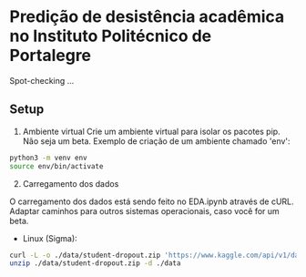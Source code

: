 # Predição de desistência acadêmica no Instituto Politécnico de Portalegre

Spot-checking ...

## Setup

1. Ambiente virtual
Crie um ambiente virtual para isolar os pacotes pip. Não seja um beta. Exemplo de criação de um ambiente chamado 'env':

```bash
python3 -m venv env
source env/bin/activate
```

2. Carregamento dos dados

O carregamento dos dados está sendo feito no EDA.ipynb através de cURL. Adaptar caminhos para outros sistemas operacionais, caso você for um beta.

- Linux (Sigma):
```bash
curl -L -o ./data/student-dropout.zip 'https://www.kaggle.com/api/v1/datasets/download/thedevastator/higher-education-predictors-of-student-retention'
unzip ./data/student-dropout.zip -d ./data
```